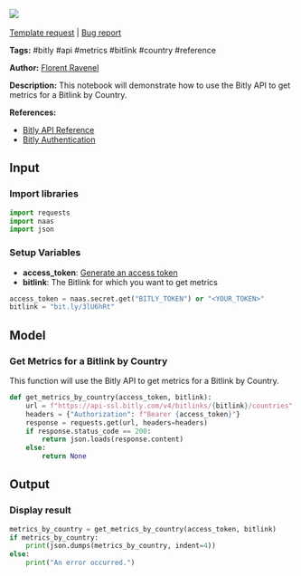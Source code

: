 <a href="https://app.naas.ai/user-redirect/naas/downloader?url=https://raw.githubusercontent.com/jupyter-naas/awesome-notebooks/master/Bitly/Bitly_Get_Metrics_for_a_Bitlink_by_Country.ipynb" target="_parent"><img src="https://naasai-public.s3.eu-west-3.amazonaws.com/open_in_naas.svg"/></a><br><br><a href="https://github.com/jupyter-naas/awesome-notebooks/issues/new?assignees=&labels=&template=template-request.md&title=Tool+-+Action+of+the+notebook+">Template request</a> | <a href="https://github.com/jupyter-naas/awesome-notebooks/issues/new?assignees=&labels=bug&template=bug_report.md&title=Bitly+-+Get+Metrics+for+a+Bitlink+by+Country:+Error+short+description">Bug report</a>

**Tags:** #bitly #api #metrics #bitlink #country #reference

**Author:** [Florent Ravenel](https://www.linkedin.com/in/florent-ravenel/)

**Description:** This notebook will demonstrate how to use the Bitly API to get metrics for a Bitlink by Country.

**References:**
- [Bitly API Reference](https://dev.bitly.com/api-reference/#getMetricsForBitlinkByCountries)
- [Bitly Authentication](https://dev.bitly.com/authentication.html)

## Input

### Import libraries


```python
import requests
import naas
import json
```

### Setup Variables
- **access_token**: [Generate an access token](https://dev.bitly.com/authentication.html)
- **bitlink**: The Bitlink for which you want to get metrics


```python
access_token = naas.secret.get("BITLY_TOKEN") or "<YOUR_TOKEN>"
bitlink = "bit.ly/3lU6hRt"
```

## Model

### Get Metrics for a Bitlink by Country

This function will use the Bitly API to get metrics for a Bitlink by Country.


```python
def get_metrics_by_country(access_token, bitlink):
    url = f"https://api-ssl.bitly.com/v4/bitlinks/{bitlink}/countries"
    headers = {"Authorization": f"Bearer {access_token}"}
    response = requests.get(url, headers=headers)
    if response.status_code == 200:
        return json.loads(response.content)
    else:
        return None
```

## Output

### Display result


```python
metrics_by_country = get_metrics_by_country(access_token, bitlink)
if metrics_by_country:
    print(json.dumps(metrics_by_country, indent=4))
else:
    print("An error occurred.")
```

 
